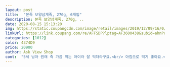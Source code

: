```yaml
---
layout: post 
title:  "본죽 보양삼계죽, 270g, 6개입" 
description: 본죽 보양삼계죽, 270g, ..
date: 2020-08-15 15:13:20 
img: https://static.coupangcdn.com/image/retail/images/2019/12/09/16/0/b7f04f82-26f3-4157-8413-447989955804.jpg 
linkUrl: https://link.coupang.com/re/AFFSDP?lptag=AF3600438&subid=ahnPublicAsk&pageKey=1074358661&itemId=2023830270&vendorItemId=70023461242&traceid=V0-113-9fe7981fb049669c 
categories: [1012] 
color: 4374D9 
price: 20900 
author: Ask View Shop 
cont:  "5세 남아 원래 죽 가끔 먹는 아이라 잘 먹더라구요.<br/> 아침으로 먹기 좋아요.<br/> 사진에 인삼은 당연히 흔적도 없구요(이 가격에 삼이 있으면 욕심이겠죠?ㅎㅎ) 간도 적당하고 잘 먹었어요.<br/><br/>가격 저렴한 걸루  사서  점심에 먹구 이건 아침에<br/>가끔 세일 뜨면 사야겠어요.<br/><br/>그래서  쿠팡에서 각개구매해서<br/>만족스럽네요ㅎㅎ<br/>맛에 비해 령이 적고  약간 전거롭긴해요.<br/>.<br/>ㅎㅎㅎ<br/>먹어보고  이걸 산건데<br/>배고프지 않아요<br/>배송일자  6/19 새벽<br/>병원에서 본죽 삼계탕 시켜줘서<br/>본죽에서 바로 만들어 먹는 맛을 기대할 순 없잖아요 그래도 렌지에만 돌리면 바로 죽을 먹을 수 있어 간편해요.<br/><br/>부가적으로 온  반찬도 맛있고... <br/><br/>부가하면  얼추  비슷한 맛을  내면서<br/>비닐 벗길때 깔끔하게 안벗겨져서 안쪽 비닐 또 뜯어내고 그랬는데 이 부분만 개선되면 좋겠어요.<br/><br/>비슷하게  병원 찬을 꾸렸는데<br/>사진에 삼계탕  3가지  냉장 실온  보관  각각<br/>샀어요<br/>세일 안했으면 샀을까 의문이네요.<br/>.<br/><br/>세일하길래 사봤어요.<br/> 양은 그리 많진않아요;;<br/>쇠고기 장조림이렁  같이 먹을려구<br/>쌀 이라든가  죽의  내용은  약간 부실하지만<br/>아침에 밥 잘안먹으려는 아이<br/>아침에 입맛없을 때 간단히 먹기 좋아요.<br/><br/>역시  본죽에서 배달 바로 온것이<br/>오자마자 아침으로<br/>요즘 둘째(8갤) 보느라 밥을 잘 안 먹었더니 몸에 기운이 없어 첫째 아침 겸 먹으려 주문했어요.<br/><br/>유통기한  9/07<br/>주니 한그릇 뚝딱<br/>주문일자  6/18 늦은밤<br/>집에서  추가로 밥을 조리하고 약간의 밑반찬을<br/>할 때  이 본죽 삼계탕 시켜  드세요<br/>향 후  이가 아프거나  할 때 속히 안좋거나<br/>혹시나 싶어 별식 개념으로다 시켜보았습니다.<br/><br/>훨 맛있긴해요<br/>" 
---
```

